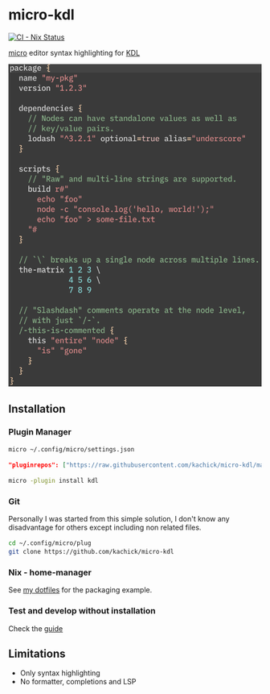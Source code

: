 # micro-kdl

[![CI - Nix Status](https://github.com/kachick/micro-kdl/actions/workflows/ci-nix.yml/badge.svg?branch=main)](https://github.com/kachick/micro-kdl/actions/workflows/ci-nix.yml?query=branch%3Amain+)

[micro](https://github.com/zyedidia/micro) editor syntax highlighting for [KDL](https://github.com/kdl-org/kdl)

![Screen Shot](https://raw.githubusercontent.com/kachick/micro-kdl/main/assets/screenshot.png)

## Installation

### Plugin Manager

```bash
micro ~/.config/micro/settings.json
```

```json
"pluginrepos": ["https://raw.githubusercontent.com/kachick/micro-kdl/main/repo.json"],
```

```bash
micro -plugin install kdl
```

### Git

Personally I was started from this simple solution, I don't know any disadvantage for others except including non related files.

```bash
cd ~/.config/micro/plug
git clone https://github.com/kachick/micro-kdl
```

### Nix - home-manager

See [my dotfiles](https://github.com/kachick/dotfiles/blob/f042b85145fc045966a114d72beb60477af06141/pkgs/micro-kdl/default.nix) for the packaging example.

### Test and develop without installation

Check the [guide](CONTRIBUTING.md)

## Limitations

- Only syntax highlighting
- No formatter, completions and LSP
